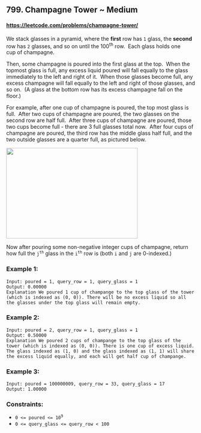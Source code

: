 <h2>799. Champagne Tower ~ Medium</h2>

#### https://leetcode.com/problems/champagne-tower/

<p>We stack glasses in a pyramid, where the <strong>first</strong> row has <code>1</code> glass, the <strong>second</strong> row has <code>2</code> glasses, and so on until the 100<sup>th</sup> row.&nbsp; Each glass holds one cup&nbsp;of champagne.</p>

<p>Then, some champagne is poured into the first glass at the top.&nbsp; When the topmost glass is full, any excess liquid poured will fall equally to the glass immediately to the left and right of it.&nbsp; When those glasses become full, any excess champagne will fall equally to the left and right of those glasses, and so on.&nbsp; (A glass at the bottom row has its excess champagne fall on the floor.)</p>

<p>For example, after one cup of champagne is poured, the top most glass is full.&nbsp; After two cups of champagne are poured, the two glasses on the second row are half full.&nbsp; After three cups of champagne are poured, those two cups become full - there are 3 full glasses total now.&nbsp; After four cups of champagne are poured, the third row has the middle glass half full, and the two outside glasses are a quarter full, as pictured below.</p>

<p><img alt="" src="https://s3-lc-upload.s3.amazonaws.com/uploads/2018/03/09/tower.png" style="height: 241px; width: 350px;" /></p>

<p>Now after pouring some non-negative integer cups of champagne, return how full the <code>j<sup>th</sup></code> glass in the <code>i<sup>th</sup></code> row is (both <code>i</code> and <code>j</code> are 0-indexed.)</p>


<h3>Example 1:</h3>

<pre>
<code>Input: poured = 1, query_row = 1, query_glass = 1
Output: 0.00000
Explanation We poured 1 cup of champange to the top glass of the tower (which is indexed as (0, 0)). There will be no excess liquid so all the glasses under the top glass will remain empty.
</code></pre>

<h3>Example 2:</h3>

<pre>
<code>Input: poured = 2, query_row = 1, query_glass = 1
Output: 0.50000
Explanation We poured 2 cups of champange to the top glass of the tower (which is indexed as (0, 0)). There is one cup of excess liquid. The glass indexed as (1, 0) and the glass indexed as (1, 1) will share the excess liquid equally, and each will get half cup of champange.
</code></pre>

<h3>Example 3:</h3>

<pre>
<code>Input: poured = 100000009, query_row = 33, query_glass = 17
Output: 1.00000
</code></pre>


<h3>Constraints:</h3>

<ul>
	<li><code>0 &lt;=&nbsp;poured &lt;= 10<sup>9</sup></code></li>
	<li><code>0 &lt;= query_glass &lt;= query_row&nbsp;&lt; 100</code></li>
</ul>
